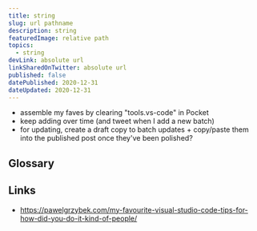 ```yaml
---
title: string
slug: url pathname
description: string
featuredImage: relative path
topics:
  - string
devLink: absolute url
linkSharedOnTwitter: absolute url
published: false
datePublished: 2020-12-31
dateUpdated: 2020-12-31
---
```


<!--

Tips:

- Write for one person (not everyone): https://twitter.com/b0rk/status/1262415197345636353
- Put main ideas in headings: https://twitter.com/b0rk/status/1262756496162476033

"If someone at work asks you a question about testing a react component, then maybe you can share your answer in a public gist on GitHub and send it to your co-worker as well as twitter. Just an idea there. I do this ALL. THE. TIME." -- https://kentcdodds.com/blog/intentional-career-building

-->

- assemble my faves by clearing "tools.vs-code" in Pocket
- keep adding over time (and tweet when I add a new batch)
- for updating, create a draft copy to batch updates + copy/paste them into the published post once they've been polished?

## Glossary

## Links

- https://pawelgrzybek.com/my-favourite-visual-studio-code-tips-for-how-did-you-do-it-kind-of-people/
